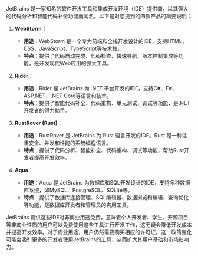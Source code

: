 JetBrains 是一家知名的软件开发工具和集成开发环境（IDE）提供商，以其强大的代码分析和智能代码补全功能而闻名。以下是对您提到的四款产品的简要说明：

1. **WebStorm**：
   - **用途**：WebStorm 是一个专为前端和全栈开发设计的IDE，支持HTML、CSS、JavaScript、TypeScript等技术栈。
   - **特点**：提供了代码自动完成、代码检查、快速导航、版本控制集成等功能，是开发现代Web应用的强大工具。

2. **Rider**：
   - **用途**：Rider 是 JetBrains 为 .NET 平台开发的IDE，支持C#、F#、ASP.NET、.NET Core等语言和技术。
   - **特点**：提供了智能代码补全、代码重构、单元测试、调试等功能，是.NET开发者的得力助手。

3. **RustRover (Rust)**：
   - **用途**：RustRover 是 JetBrains 为 Rust 语言开发的IDE。Rust 是一种注重安全、并发和性能的系统编程语言。
   - **特点**：提供了代码分析、智能补全、代码重构、调试等功能，帮助Rust开发者提高开发效率。

4. **Aqua**：
   - **用途**：Aqua 是 JetBrains 为数据库和SQL开发设计的IDE，支持多种数据库系统，如MySQL、PostgreSQL、SQLite等。
   - **特点**：提供了数据库连接管理、SQL编辑器、数据浏览和编辑、查询优化等功能，是数据库开发者和管理员的实用工具。

JetBrains 提供这些IDE对非商业用途免费，意味着个人开发者、学生、开源项目等非商业性质的用户可以免费使用这些工具进行开发工作，这无疑会降低开发成本并提高开发效率。对于商业用途，用户仍然需要购买相应的许可证。这一政策变化可能会吸引更多的开发者使用JetBrains的工具，从而扩大其用户基础和市场影响力。

